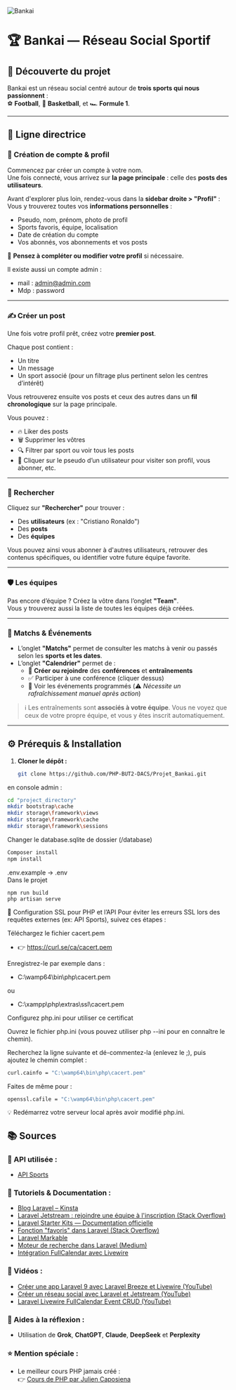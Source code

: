  ![Bankai](https://www.icegif.com/wp-content/uploads/2023/03/icegif-988.gif)

# 🏆 Bankai — Réseau Social Sportif

## 🎯 Découverte du projet

Bankai est un réseau social centré autour de **trois sports qui nous passionnent** :  
⚽ **Football**, 🏀 **Basketball**, et 🏎️ **Formule 1**.

---

## 🧭 Ligne directrice

### 👤 Création de compte & profil  
Commencez par créer un compte à votre nom.  
Une fois connecté, vous arrivez sur **la page principale** : celle des **posts des utilisateurs**.

Avant d'explorer plus loin, rendez-vous dans la **sidebar droite > "Profil"** :  
Vous y trouverez toutes vos **informations personnelles** :
- Pseudo, nom, prénom, photo de profil
- Sports favoris, équipe, localisation
- Date de création du compte
- Vos abonnés, vos abonnements et vos posts

🔧 **Pensez à compléter ou modifier votre profil** si nécessaire.

Il existe aussi un compte admin : 
- mail : admin@admin.com
- Mdp : password

---

### ✍️ Créer un post

Une fois votre profil prêt, créez votre **premier post**.

Chaque post contient :
- Un titre
- Un message
- Un sport associé (pour un filtrage plus pertinent selon les centres d’intérêt)

Vous retrouverez ensuite vos posts et ceux des autres dans un **fil chronologique** sur la page principale.

Vous pouvez :
- 🔥 Liker des posts  
- 🗑️ Supprimer les vôtres  
- 🔍 Filtrer par sport ou voir tous les posts  
- 👤 Cliquer sur le pseudo d’un utilisateur pour visiter son profil, vous abonner, etc.

---

### 🔎 Rechercher

Cliquez sur **"Rechercher"** pour trouver :
- Des **utilisateurs** (ex : "Cristiano Ronaldo")
- Des **posts**
- Des **équipes**

Vous pouvez ainsi vous abonner à d'autres utilisateurs, retrouver des contenus spécifiques, ou identifier votre future équipe favorite.

---

### 🛡️ Les équipes

Pas encore d’équipe ? Créez la vôtre dans l’onglet **"Team"**.  
Vous y trouverez aussi la liste de toutes les équipes déjà créées.

---

### 📅 Matchs & Événements

- L’onglet **"Matchs"** permet de consulter les matchs à venir ou passés selon les **sports et les dates**.
- L’onglet **"Calendrier"** permet de :
  - 📌 **Créer ou rejoindre** des **conférences** et **entraînements**
  - ✅ Participer à une conférence (cliquer dessus)
  - 📅 Voir les événements programmés (⚠️ *Nécessite un rafraîchissement manuel après action*)

> ℹ️ Les entraînements sont **associés à votre équipe**. Vous ne voyez que ceux de votre propre équipe, et vous y êtes inscrit automatiquement.

---

## ⚙️ Prérequis & Installation

1. **Cloner le dépôt :**
   ```bash
   git clone https://github.com/PHP-BUT2-DACS/Projet_Bankai.git
   ``` 
  
en console admin :  
```bash
cd "project_directory"  
mkdir bootstrap\cache  
mkdir storage\framework\views  
mkdir storage\framework\cache  
mkdir storage\framework\sessions  
  ```
Changer le database.sqlite de dossier (/database)
  ```bash
Composer install  
npm install
```
.env.example -> .env  
Dans le projet
```bash:  
npm run build  
php artisan serve  
```
🔐 Configuration SSL pour PHP et l’API
Pour éviter les erreurs SSL lors des requêtes externes (ex: API Sports), suivez ces étapes :

Téléchargez le fichier cacert.pem
- 👉 https://curl.se/ca/cacert.pem

Enregistrez-le par exemple dans :
- C:\wamp64\bin\php\cacert.pem
  
ou
- C:\xampp\php\extras\ssl\cacert.pem

Configurez php.ini pour utiliser ce certificat

Ouvrez le fichier php.ini (vous pouvez utiliser php --ini pour en connaître le chemin).

Recherchez la ligne suivante et dé-commentez-la (enlevez le ;), puis ajoutez le chemin complet :
```bash
curl.cainfo = "C:\wamp64\bin\php\cacert.pem"
```
Faites de même pour :
```bash
openssl.cafile = "C:\wamp64\bin\php\cacert.pem"
```
💡 Redémarrez votre serveur local après avoir modifié php.ini.

## 📚 Sources

### 🔌 API utilisée :
- [API Sports](https://api-sports.io/)

### 📖 Tutoriels & Documentation :
- [Blog Laravel – Kinsta](https://kinsta.com/fr/blog/blog-laravel/)
- [Laravel Jetstream : rejoindre une équipe à l'inscription (Stack Overflow)](https://stackoverflow.com/questions/68557588/laravel-jetstream-how-to-join-a-default-team-at-registration)
- [Laravel Starter Kits — Documentation officielle](https://laravel.com/docs/10.x/starter-kits)
- [Fonction "favoris" dans Laravel (Stack Overflow)](https://stackoverflow.com/questions/67518401/favorite-functionality-for-my-laravel-application)
- [Laravel Markable](https://laravel-news.com/laravel-markable)
- [Moteur de recherche dans Laravel (Medium)](https://medium.com/@iqbal.ramadhani55/search-in-laravel-e0e20f329b01)
- [Intégration FullCalendar avec Livewire](https://laravel.sillo.org/posts/liveware-fullcalendar)

### 🎥 Vidéos :
- [Créer une app Laravel 9 avec Laravel Breeze et Livewire (YouTube)](https://www.youtube.com/watch?v=UbZ35yWnpgU)
- [Créer un réseau social avec Laravel et Jetstream (YouTube)](https://www.youtube.com/watch?v=UgIvT5L92Rg&t=30s)
- [Laravel Livewire FullCalendar Event CRUD (YouTube)](https://www.youtube.com/watch?v=ZNETtfaZbVQ)

### 🧠 Aides à la réflexion :
- Utilisation de **Grok**, **ChatGPT**, **Claude**, **DeepSeek** et **Perplexity**

### ⭐ Mention spéciale :
- Le meilleur cours PHP jamais créé :  
  👉 [Cours de PHP par Julien Caposiena](https://phd.julien-cpsn.com/courses/PHP/)
